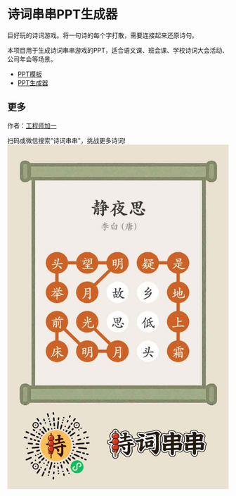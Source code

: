 # 诗词串串PPT生成器

巨好玩的诗词游戏。将一句诗的每个字打散，需要连接起来还原诗句。

本项目用于生成诗词串串游戏的PPT，适合语文课、班会课、学校诗词大会活动、公司年会等场景。

- [PPT模板](/public/pptx/诗词串串.pptx?raw=true)
- [PPT生成器](https://oonne.github.io/poetry-strands-ppt/)

## 更多

作者：[工程师加一](https://blog.oonne.com)

扫码或微信搜索"诗词串串"，挑战更多诗词!  
![诗词串串海报](poster.jpg)
